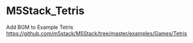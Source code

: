 # M5Stack_Tetris
Add BGM to Example Tetris https://github.com/m5stack/M5Stack/tree/master/examples/Games/Tetris

